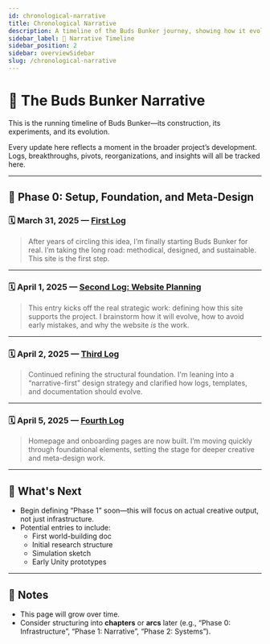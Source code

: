 ```yaml
---
id: chronological-narrative
title: Chronological Narrative
description: A timeline of the Buds Bunker journey, showing how it evolves over time.
sidebar_label: 📖 Narrative Timeline
sidebar_position: 2
sidebar: overviewSidebar
slug: /chronological-narrative
---
```


# 📖 The Buds Bunker Narrative

This is the running timeline of Buds Bunker—its construction, its experiments, and its evolution.

Every update here reflects a moment in the broader project’s development. Logs, breakthroughs, pivots, reorganizations, and insights will all be tracked here.

---

## 📅 Phase 0: Setup, Foundation, and Meta-Design

### 🗓️ March 31, 2025 — [First Log](/logs/2025-03-31-first-log)

> After years of circling this idea, I’m finally starting Buds Bunker for real. I’m taking the long road: methodical, designed, and sustainable. This site is the first step.

---

### 🗓️ April 1, 2025 — [Second Log: Website Planning](/logs/2025-04-01-second-log)

> This entry kicks off the real strategic work: defining how this site supports the project. I brainstorm how it will evolve, how to avoid early mistakes, and why the website *is* the work.

---

### 🗓️ April 2, 2025 — [Third Log](/logs/2025-04-02-third-log)

> Continued refining the structural foundation. I'm leaning into a “narrative-first” design strategy and clarified how logs, templates, and documentation should evolve.

---

### 🗓️ April 5, 2025 — [Fourth Log](/logs/2025-04-05-fourth-log)

> Homepage and onboarding pages are now built. I’m moving quickly through foundational elements, setting the stage for deeper creative and meta-design work.

---

## 🧩 What's Next

- Begin defining “Phase 1” soon—this will focus on actual creative output, not just infrastructure.
- Potential entries to include:
  - First world-building doc
  - Initial research structure
  - Simulation sketch
  - Early Unity prototypes

---

## 🧠 Notes

- This page will grow over time.
- Consider structuring into **chapters** or **arcs** later (e.g., “Phase 0: Infrastructure”, “Phase 1: Narrative”, “Phase 2: Systems”).

